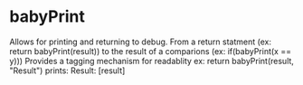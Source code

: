 # babyPrint
Allows for printing and returning to debug. From a return statment (ex: return babyPrint(result)) to the result of a comparions (ex: if(babyPrint(x == y)))
Provides a tagging mechanism for readablity
ex: return babyPrint(result, "Result")
  prints: Result: [result]
